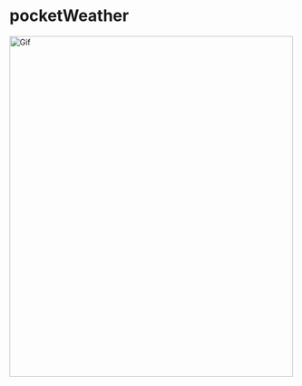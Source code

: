 # pocketWeather
<img src="https://media.giphy.com/media/v1.Y2lkPTc5MGI3NjExNjUzMGY4N2NmYmEzYjllMGI3ZDM1MzQ3NTg2MjFjNzVjOGJjN2JkYSZjdD1n/6hbJvNeYxoWqAC4gOT/giphy.gif" alt="Gif" width="500" height="600">
